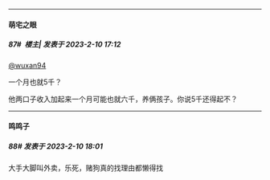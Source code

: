 
*****

####  萌宅之眼  
##### 87#         楼主| 发表于 2023-2-10 17:12

[@wuxan94](https://bbs.saraba1st.com/2b/home.php?mod=space&amp;uid=104476) 

一个月也就5千？

他两口子收入加起来一个月可能也就六千，养俩孩子。你说5千还得起不？


*****

####  鸣鸣子  
##### 88#       发表于 2023-2-10 18:01

大手大脚叫外卖，乐死，赌狗真的找理由都懒得找

